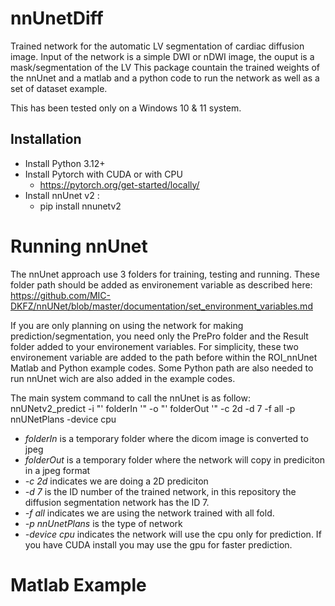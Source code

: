 # nnUnetDiff

Trained network for the automatic LV segmentation of cardiac diffusion image. Input of the network is a simple DWI or nDWI image, the ouput is a mask/segmentation of the LV
This package countain the trained weights of the nnUnet and a matlab and a python code to run the network as well as a set of dataset example.  

This has been tested only on a Windows 10 & 11 system. 

## Installation 
- Install Python 3.12+
- Install Pytorch with CUDA or with CPU
  - https://pytorch.org/get-started/locally/
- Install nnUnet v2 :
  - pip install nnunetv2

# Running nnUnet

The nnUnet approach use 3 folders for training, testing and running. These folder path should be added as environement variable as described here:
https://github.com/MIC-DKFZ/nnUNet/blob/master/documentation/set_environment_variables.md

If you are only planning on using the network for making prediction/segmentation, you need only the PrePro folder and the Result folder added to your environement variables.
For simplicity, these two environement variable are added to the path before within the ROI_nnUnet Matlab and Python example codes.
Some Python path are also needed to run nnUnet wich are also added in the example codes.

The main system command to call the nnUnet is as follow:
nnUNetv2_predict -i "' folderIn '" -o "' folderOut '" -c 2d -d 7 -f all -p nnUNetPlans -device cpu

- _folderIn_ is a temporary folder where the dicom image is converted to jpeg
- _folderOut_ is a temporary folder where the network will copy in prediciton in a jpeg format
- _-c 2d_ indicates we are doing a 2D prediciton
- _-d 7_ is the ID number of the trained network, in this repository the diffusion segmentation network has the ID 7. 
- _-f all_ indicates we are using the network trained with all fold. 
- _-p nnUnetPlans_ is the type of network
- _-device cpu_ indicates the network will use the cpu only for prediction. If you have CUDA install you may use the gpu for faster prediction. 

# Matlab Example 


